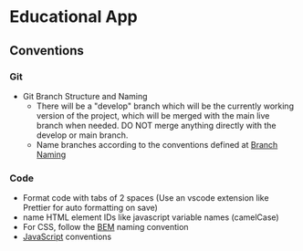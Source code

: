 # Educational App

## Conventions

### Git

- Git Branch Structure and Naming
  - There will be a "develop" branch which will be the currently working version of the project, which will be merged with the main live branch when needed. DO NOT merge anything directly with the develop or main branch.
  - Name branches according to the conventions defined at [Branch Naming](https://medium.com/@abhay.pixolo/naming-conventions-for-git-branches-a-cheatsheet-8549feca2534)

### Code

- Format code with tabs of 2 spaces (Use an vscode extension like Prettier for auto formatting on save)
- name HTML element IDs like javascript variable names (camelCase)
- For CSS, follow the [BEM](https://getbem.com/) naming convention
- [JavaScript](https://www.w3schools.com/js/js_conventions.asp) conventions
